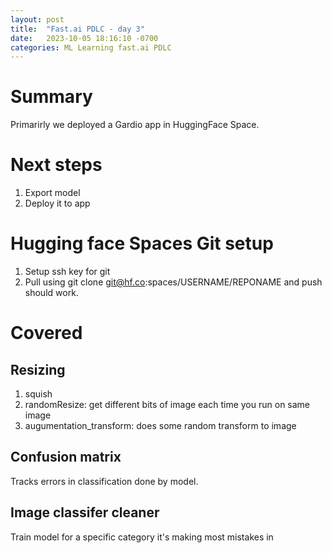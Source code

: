 ```yaml
---
layout: post
title:  "Fast.ai PDLC - day 3"
date:   2023-10-05 18:16:10 -0700
categories: ML Learning fast.ai PDLC
---
```


# Summary
Primarirly we deployed a Gardio app in HuggingFace Space.

# Next steps
1. Export model
2. Deploy it to app

# Hugging face Spaces Git setup
1. Setup ssh key for git
2. Pull using git clone git@hf.co:spaces/USERNAME/REPONAME
and push should work.

# Covered
## Resizing
1. squish
2. randomResize: get different bits of image each time you run on same image
3. augumentation_transform: does some random transform to image

## Confusion matrix
Tracks errors in classification done by model.

## Image classifer cleaner
Train model for a specific category it's making most mistakes in